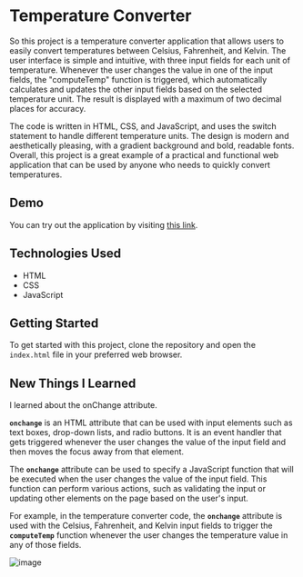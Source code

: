 # Temperature Converter

So this project is a temperature converter application that allows users to easily convert temperatures between Celsius, Fahrenheit, and Kelvin. The user interface is simple and intuitive, with three input fields for each unit of temperature. Whenever the user changes the value in one of the input fields, the "computeTemp" function is triggered, which automatically calculates and updates the other input fields based on the selected temperature unit. The result is displayed with a maximum of two decimal places for accuracy.

The code is written in HTML, CSS, and JavaScript, and uses the switch statement to handle different temperature units. The design is modern and aesthetically pleasing, with a gradient background and bold, readable fonts. Overall, this project is a great example of a practical and functional web application that can be used by anyone who needs to quickly convert temperatures.

## Demo

You can try out the application by visiting [this link](https://paribhandarkar.github.io/temperature-converter/).

## Technologies Used

- HTML
- CSS
- JavaScript

## Getting Started

To get started with this project, clone the repository and open the `index.html` file in your preferred web browser.

## New Things I Learned

I learned about the onChange attribute. 

**`onchange`** is an HTML attribute that can be used with input elements such as text boxes, drop-down lists, and radio buttons. It is an event handler that gets triggered whenever the user changes the value of the input field and then moves the focus away from that element.

The **`onchange`** attribute can be used to specify a JavaScript function that will be executed when the user changes the value of the input field. This function can perform various actions, such as validating the input or updating other elements on the page based on the user's input.

For example, in the temperature converter code, the **`onchange`** attribute is used with the Celsius, Fahrenheit, and Kelvin input fields to trigger the **`computeTemp`** function whenever the user changes the temperature value in any of those fields.

![image](https://github.com/paribhandarkar/temperature-converter/assets/76446574/2d2ac400-5d61-41f3-9c73-3f83c6dba305)
